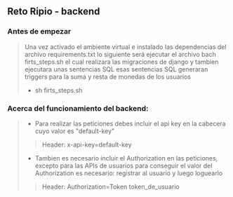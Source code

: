## Reto Ripio - backend

### Antes de empezar 
> Una vez activado el ambiente virtual e instalado las dependencias del archivo requirements.txt
> lo siguiente será ejecutar el archivo bach firts_steps.sh el cual realizara las migraciones de
> django y tambien ejecutara unas sentencias SQL
> esas sentencias SQL generaran triggers para la suma y resta de monedas de los usuarios
> *   sh firts_steps.sh 

### Acerca del funcionamiento del backend:
> *   Para realizar las peticiones debes incluir el api key en la cabecera cuyo valor es "default-key"
> > Header: x-api-key=default-key
> *   Tambien es necesario incluir el Authorization en las peticiones, excepto para las APIs de usuarios
> para conseguir el valor del Authorization es necesario: registrar al usuario y luego loguearlo
> > Header: Authorization=Token token_de_usuario

